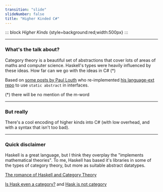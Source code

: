 ```yaml
---
transition: "slide"
slideNumber: false
title: "Higher Kinded C#"
---
```


::: block
*Higher Kinds* {style=background:red;width:500px}
:::

---

### What's the talk about?

Category theory is a beautiful set of abstractions that cover lots of areas of maths and computer science.
Haskell's types were heavily influenced by these ideas.
How far can we go with the ideas in C# (*)

Based on [some posts by Paul Louth](https://paullouth.com/higher-kinds-in-c-with-language-ext/) who re-implemented [his language-ext repo](https://github.com/louthy/language-ext) to use `static abstract` in interfaces.

(*) there will be no mention of the m-word

---

### But really

There's a cool encoding of higher kinds into C# (with low overhead, and with a syntax that isn't too bad).

---

### Quick disclaimer

Haskell is a great language, but I think they overplay the "implements mathematical theories". To me, Haskell has based it's libraries in some of the types of category theory, but more as suitable abstract datatypes.

[The romance of Haskell and Category Theory](https://www.reddit.com/r/haskell/comments/qqs2ur/the_romance_of_haskell_and_category_theory/)

[Is Hask even a category?](https://stackoverflow.com/questions/48485660/is-hask-even-a-category) and [Hask is not category](https://math.andrej.com/2016/08/06/hask-is-not-a-category/)
